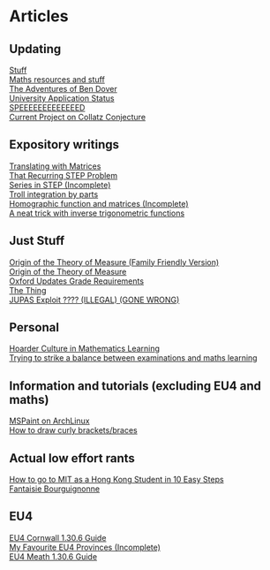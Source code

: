 # Articles

## Updating
[Stuff](horror.md) \
[Maths resources and stuff](maths.md) \
[The Adventures of Ben Dover](bendover/master.md) \
[University Application Status](uniapp.md)\
[SPEEEEEEEEEEEEED](sped.md)\
[Current Project on Collatz Conjecture](collatz.md)

## Expository writings
[Translating with Matrices](mattrans.md)\
[That Recurring STEP Problem](recurringstep.md) \
[Series in STEP (Incomplete)](stepseries.md) \
[Troll integration by parts](trollbyparts.md) \
[Homographic function and matrices (Incomplete)](homographic_matrices.md) \
[A neat trick with inverse trigonometric functions](arctan.md) 

## Just Stuff
[Origin of the Theory of Measure (Family Friendly Version)](measureff.md)\
[Origin of the Theory of Measure](measure.md) \
[Oxford Updates Grade Requirements](oxfordbruh.md) \
[The Thing](thing.md) \
[JUPAS Exploit ???? (ILLEGAL) (GONE WRONG)](retardjupas.md)

## Personal
[Hoarder Culture in Mathematics Learning](mathshoarding.md) \
[Trying to strike a balance between examinations and maths learning](mathsdseplan.md) 

## Information and tutorials (excluding EU4 and maths)
[MSPaint on ArchLinux](mspaint.md) \
[How to draw curly brackets/braces](curlybrackets.md)

## Actual low effort rants
[How to go to MIT as a Hong Kong Student in 10 Easy Steps](mit.md) \
[Fantaisie Bourguignonne](bourgogne.md)
## EU4
[EU4 Cornwall 1.30.6 Guide](pirateeu4.md)\
[My Favourite EU4 Provinces (Incomplete)](favouriteeu4province.md) \
[EU4 Meath 1.30.6 Guide](meath30guide.md)
